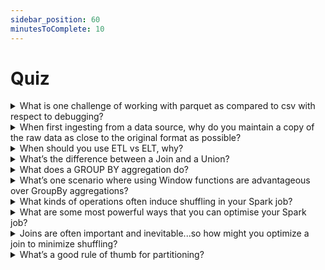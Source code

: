 ```yaml
---
sidebar_position: 60
minutesToComplete: 10
---
```



# Quiz

<details> 
<summary>What is one challenge of working with parquet as compared to csv with respect to debugging?</summary>
It’s not human-readable (compressed) and requires software to read/print it.
</details>



<details>
<summary>When first ingesting from a data source, why do you maintain a copy of the raw data as close to the original format as possible?</summary>
* You want to maintain your original source of truth in case of bugs/logic changes
* You don’t want to realize months down the line that you’ve accidentally been overwriting/tampering with the raw data and that it’s no longer recoverable!
* If (..or more like when) ever you want to fix/update your data transformation logic, it’s also good to have an optimized copy of your raw data (e.g. in Parquet vs plain text) so that your re-processing doesn’t take as long!
* It also helps to debug by breaking the steps into an ingestion step and transformation steps.
</details>

<details>
<summary>When should you use ETL vs ELT, why?</summary>
<ul>
<li>ETL is great for workloads that are reused by many consumers so it makes sense to shape the data consistently sooner rather than later</li>
<li> ELT is great for consumers who need some flexibility. With respect to speed, ELT can sometimes be a bit slow and wasteful as you have to often re-process/re-transform the raw data all over again.</li>
At the end the day, it depends what makes the most sense for your use-case!
</ul>
</details>



<details><summary>What’s the difference between a Join and a Union?</summary>

Hopefully the pictures/diagrams in [this article](https://www.essentialsql.com/what-is-the-difference-between-a-join-and-a-union/) provide a clear intuition.
Both operations are essential knowledge!

Please avoid these classic mistakes:
<ol>
<li>If you’re using JOIN, make sure that you don’t have duplicate column names on the two tables before joining (other than the joining keys themselves)</li>
<li>If you’re using UNION, make sure that the two tables/DataFrames have identical columns and column orderings</li>
</ol>
</details>

<details><summary> What does a GROUP BY aggregation do?</summary>
In standard SQL, it aggregates rows that share the same grouping key into a single summary row
</details>


<details><summary>What’s one scenario where using Window functions are advantageous over GroupBy aggregations?</summary>

Have a look at [this example](https://databricks.com/blog/2015/07/15/introducing-window-functions-in-spark-sql.html)

Basically, Window functions allow you to maintain all of your original rows (without having to collapse/summarize them per group)

Of course, there are times when you’d want to aggregate instead of window as well, depends on the query/business question!
</details>

<details><summary>What kinds of operations often induce shuffling in your Spark job?</summary>

[“Wide Transformations/Dependencies”](https://databricks.com/glossary/what-are-transformations) such as joins, aggregations, window functions. Implication: they can really slow down your Spark job. [Concise summary here.](https://databricks.com/glossary/what-are-transformations)
</details>

<details><summary>What are some most powerful ways that you can optimise your Spark job?</summary>
Partition your data smartly such that the most common filters and groupBys in your queries don’t have to scan/shuffle all partitions unnecessarily
</details>

<details><summary>Joins are often important and inevitable...so how might you optimize a join to minimize shuffling?</summary>
via broadcast join (small join tables) OR partition your data such that data for the same join key isn’t spread across too many different partitions
</details>


<details><summary>What’s a good rule of thumb for partitioning?</summary>
Partition on columns that you would typically do a filter/groupBy 

A partition should ideally contain anywhere between 256MB - 1GB of data. Too many small partitions (each containing kilobytes means you have lots of small files - that’s bad!)

For the small file reason above, you generally shouldn’t partition on high cardinality columns
</details>
